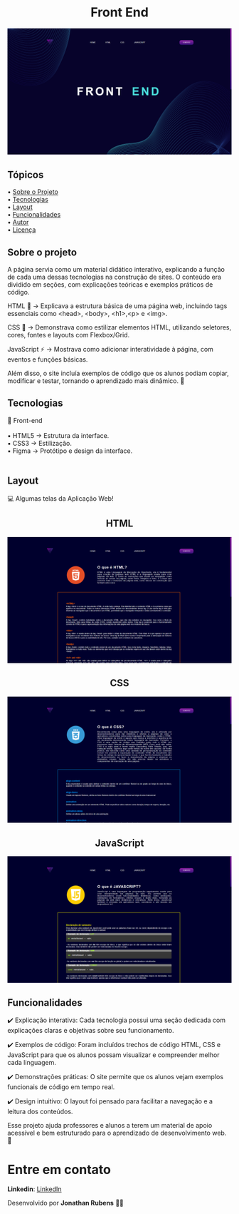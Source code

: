<div align="center">
<h1>Front End</h1>
  <img src=".github/home.png" alt="Projeto" />
</div>

## Tópicos

<div>
 • <a href="#-sobre-o-projeto">Sobre o Projeto</a> </br>
 • <a href="#-tecnologias">Tecnologias</a> </br>
 • <a href="#-layout">Layout</a> </br>
 • <a href="#-funcionalidades">Funcionalidades</a> </br>
 • <a href="#-autor">Autor</a> </br>
 • <a href="#user-content--licença">Licença</a></br>
</div>

## Sobre o projeto  

A página servia como um material didático interativo, explicando a função de cada uma dessas tecnologias na construção de sites. O conteúdo era dividido em seções, com explicações teóricas e exemplos práticos de código.

HTML 📜 → Explicava a estrutura básica de uma página web, incluindo tags essenciais como &lt;head&gt;, &lt;body&gt;, &lt;h1&gt;,&lt;p&gt; e &lt;img&gt;.

CSS 🎨 → Demonstrava como estilizar elementos HTML, utilizando seletores, cores, fontes e layouts com Flexbox/Grid.

JavaScript ⚡ → Mostrava como adicionar interatividade à página, com eventos e funções básicas.

Além disso, o site incluía exemplos de código que os alunos podiam copiar, modificar e testar, tornando o aprendizado mais dinâmico. 🚀

## Tecnologias
🔹 Front-end <br><br>
▪ HTML5 → Estrutura da interface.<br>
▪ CSS3 → Estilização.<br>
▪ Figma → Protótipo e design da interface.<br><br>

## Layout

💻 Algumas telas da Aplicação Web!

  


<p align="center">
  <h2 align=center>HTML</h2>
  <img alt="html" src=".github/html.png">
  <h2 align=center>CSS</h2>
  <img alt="css" src=".github/css.png">
  <h2 align=center>JavaScript</h2>
  <img alt="java-script" src=".github/java-script.png">

</p>

## Funcionalidades

✔️ Explicação interativa: Cada tecnologia possui uma seção dedicada com explicações claras e objetivas sobre seu funcionamento.

✔️ Exemplos de código: Foram incluídos trechos de código HTML, CSS e JavaScript para que os alunos possam visualizar e compreender melhor cada linguagem.

✔️ Demonstrações práticas: O site permite que os alunos vejam exemplos funcionais de código em tempo real.

✔️ Design intuitivo: O layout foi pensado para facilitar a navegação e a leitura dos conteúdos.

Esse projeto ajuda professores e alunos a terem um material de apoio acessível e bem estruturado para o aprendizado de desenvolvimento web. 🚀

# Entre em contato

**Linkedin**: [LinkedIn](https://www.linkedin.com/in/jonathan-rubens-60975628a/)

Desenvolvido por **Jonathan Rubens** 👋🏻

